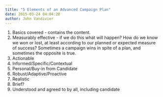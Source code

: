 ```yaml
---
title: "5 Elements of an Advanced Campaign Plan"
date: 2015-03-24 04:04:20
author: John Vandivier
---
```




<ol>
	<li>Basics covered - contains the content.</li>
	<li>Measurably effective - if we do this what will happen? How do we know we won or lost, at least according to our planned or expected measure of success? Sometimes a campaign wins in spite of a plan, and sometimes the opposite is true.</li>
	<li>Actionable</li>
	<li>Informed/Specific/Contextual</li>
	<li>Personal/Buy-in from Candidate</li>
	<li>Robust/Adaptive/Proactive</li>
	<li>Realistic</li>
	<li>Brief?</li>
	<li>Understood and agreed to by all, including candidate</li>
</ol>